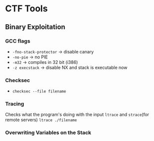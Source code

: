 # CTF Tools

## Binary Exploitation

### GCC flags
- `-fno-stack-protector` -> disable canary
- `-no-pie` -> no PIE
- `-m32` -> compiles in 32 bit (i386)
- `-z execstack` -> disable NX and stack is executable now

### Checksec
- `checksec --file filename`

### Tracing
Checks what the program's doing with the input
`ltrace` and `strace`(for remote servers)
`ltrace ./filename`

### Overwriting Variables on the Stack
